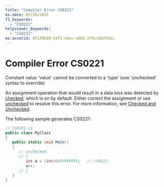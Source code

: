 ```yaml
---
title: "Compiler Error CS0221"
ms.date: 07/20/2015
f1_keywords: 
  - "CS0221"
helpviewer_keywords: 
  - "CS0221"
ms.assetid: 97170b49-54f1-4dac-a865-2f9cc6bf55b1
---
```

# Compiler Error CS0221
Constant value 'value' cannot be converted to a 'type' (use 'unchecked' syntax to override)  
  
 An assignment operation that would result in a data loss was detected by [checked](../../csharp/language-reference/keywords/checked.md), which is on by default. Either correct the assignment or use [unchecked](../../csharp/language-reference/keywords/unchecked.md) to resolve this error. For more information, see [Checked and Unchecked](../../csharp/language-reference/keywords/checked-and-unchecked.md).  
  
 The following sample generates CS0221:  
  
```csharp  
// CS0221.cs  
public class MyClass  
{  
   public static void Main()  
   {  
      // unchecked  
      // {  
         int a = (int)0xFFFFFFFF;   // CS0221  
         a++;  
      // }  
   }  
}  
```
